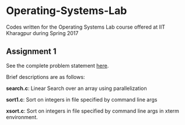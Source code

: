 # Operating-Systems-Lab
Codes written for the Operating Systems Lab course offered at IIT Kharagpur during Spring 2017

## Assignment 1
See the complete problem statement [here](http://cse.iitkgp.ac.in/~agupta/OSLab/Assgn1.pdf).

Brief descriptions are as follows:

**search.c**: Linear Search over an array using parallelization

**sort1.c**: Sort on integers in file specified by command line args

**xsort.c**: Sort on integers in file specified by command line args in xterm environment.
